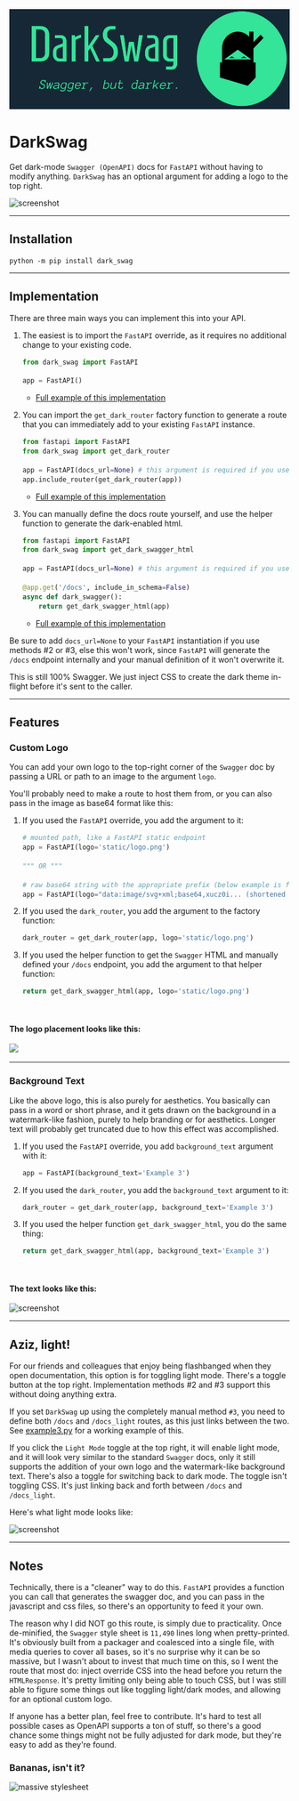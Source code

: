 <img src="src/dark_swag/static/darkswag_color.svg" height="180">

# DarkSwag

Get dark-mode `Swagger (OpenAPI)` docs for `FastAPI` without having to modify anything.  `DarkSwag` has an optional argument for adding a logo to the top right.

![screenshot](src/dark_swag/static/screenshot.png)

<hr>

## Installation
```shell
python -m pip install dark_swag
```

<hr>

## Implementation
There are three main ways you can implement this into your API.

1. The easiest is to import the `FastAPI` override, as it requires no additional change to your existing code.
   ```python
   from dark_swag import FastAPI
  
   app = FastAPI()
   ```
    - [Full example of this implementation](src/dark_swag/example.py)


2. You can import the `get_dark_router` factory function to generate a route that you can immediately add to your existing `FastAPI` instance.
   ```python
   from fastapi import FastAPI
   from dark_swag import get_dark_router
    
   app = FastAPI(docs_url=None) # this argument is required if you use this implementation
   app.include_router(get_dark_router(app))
   ```
    - [Full example of this implementation](src/dark_swag/example2.py)


3. You can manually define the docs route yourself, and use the helper function to generate the dark-enabled html.
   ```python
   from fastapi import FastAPI
   from dark_swag import get_dark_swagger_html

   app = FastAPI(docs_url=None) # this argument is required if you use this implementation
    
   @app.get('/docs', include_in_schema=False)
   async def dark_swagger():
       return get_dark_swagger_html(app)
   ```
    - [Full example of this implementation](src/dark_swag/example3.py)

Be sure to add `docs_url=None` to your `FastAPI` instantiation if you use methods #2 or #3, else this won't work, since `FastAPI` will generate the `/docs` endpoint internally and your manual definition of it won't overwrite it.  

This is still 100% Swagger.  We just inject CSS to create the dark theme in-flight before it's sent to the caller.

<hr>

## Features

### Custom Logo
You can add your own logo to the top-right corner of the `Swagger` doc by passing a URL or path to an image to the argument `logo`.

You'll probably need to make a route to host them from, or you can also pass in the image as base64 format like this: 
 

1. If you used the `FastAPI` override, you add the argument to it:
   ```python
   # mounted path, like a FastAPI static endpoint
   app = FastAPI(logo='static/logo.png')
   
   """ OR """
   
   # raw base64 string with the appropriate prefix (below example is for an SVG)
   app = FastAPI(logo="data:image/svg+xml;base64,xucz0i... (shortened for illustration) ...L3d3dy")
   ```

2. If you used the `dark_router`, you add the argument to the factory function:
   ```python
   dark_router = get_dark_router(app, logo='static/logo.png')
   ```

3. If you used the helper function to get the `Swagger` HTML and manually defined your `/docs` endpoint, you add the argument to that helper function:
   ```python
   return get_dark_swagger_html(app, logo='static/logo.png')
   ```
<br>

#### The logo placement looks like this:

<img src="src/dark_swag/static/screenshot2.png" height="250">

<hr>

### Background Text
Like the above logo, this is also purely for aesthetics.  You basically can pass in a word or short phrase, and it gets drawn on the background in a watermark-like fashion, purely to help branding or for aesthetics. Longer text will probably get truncated due to how this effect was accomplished.

1. If you used the `FastAPI` override, you add `background_text` argument with it:
   ```python
   app = FastAPI(background_text='Example 3')
   ```

2. If you used the `dark_router`, you add the `background_text` argument to it:
   ```python
   dark_router = get_dark_router(app, background_text='Example 3')
   ```
   
3. If you used the helper function `get_dark_swagger_html`, you do the same thing:
   ```python
   return get_dark_swagger_html(app, background_text='Example 3')
   ```

<br>

#### The text looks like this:

   ![screenshot](src/dark_swag/static/screenshot3.png)
   
<hr>

## Aziz, light!

For our friends and colleagues that enjoy being flashbanged when they open documentation, this option is for toggling light mode.  There's a toggle button at the top right.  Implementation methods #2 and #3 support this without doing anything extra.  

If you set `DarkSwag` up using the completely manual method `#3`, you need to define both `/docs` and `/docs_light` routes, as this just links between the two.  See [example3.py](src/dark_swag/example3.py) for a working example of this.

If you click the `Light Mode` toggle at the top right, it will enable light mode, and it will look very similar to the standard `Swagger` docs, only it still supports the addition of your own logo and the watermark-like background text.  There's also a toggle for switching back to dark mode.  The toggle isn't toggling CSS.  It's just linking back and forth between `/docs` and `/docs_light`.

Here's what light mode looks like:

![screenshot](src/dark_swag/static/screenshot4.png)

<hr>

## Notes
Technically, there is a "cleaner" way to do this.  `FastAPI` provides a function you can call that generates the swagger doc, and you can pass in the javascript and css files, so there's an opportunity to feed it your own.

The reason why I did NOT go this route, is simply due to practicality.  Once de-minified, the `Swagger` style sheet is `11,490` lines long when pretty-printed.  It's obviously built from a packager and coalesced into a single file, with media queries to cover all bases, so it's no surprise why it can be so massive, but I wasn't about to invest that much time on this, so I went the route that most do: inject override CSS into the head before you return the `HTMLResponse`.  It's pretty limiting only being able to touch CSS, but I was still able to figure some things out like toggling light/dark modes, and allowing for an optional custom logo.  

If anyone has a better plan, feel free to contribute.  It's hard to test all possible cases as OpenAPI supports a ton of stuff, so there's a good chance some things might not be fully adjusted for dark mode, but they're easy to add as they're found.

### Bananas, isn't it?

![massive stylesheet](src/dark_swag/static/massive_stylesheet.png)

